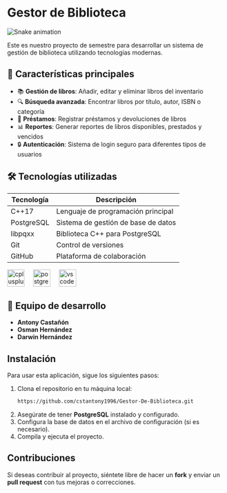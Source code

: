 # Gestor de Biblioteca

<img src="https://raw.githubusercontent.com/cstantony1996/cstantony1996/output/snake.svg" alt="Snake animation" />


Este es nuestro proyecto de semestre para desarrollar un sistema de gestión de biblioteca utilizando tecnologías modernas.

## 🚀 Características principales

- 📚 **Gestión de libros**: Añadir, editar y eliminar libros del inventario
- 🔍 **Búsqueda avanzada**: Encontrar libros por título, autor, ISBN o categoría
- 🔄 **Préstamos**: Registrar préstamos y devoluciones de libros
- 📊 **Reportes**: Generar reportes de libros disponibles, prestados y vencidos
- 🔒 **Autenticación**: Sistema de login seguro para diferentes tipos de usuarios

## 🛠 Tecnologías utilizadas

| Tecnología | Descripción |
|------------|-------------|
| C++17 | Lenguaje de programación principal |
| PostgreSQL | Sistema de gestión de base de datos |
| libpqxx | Biblioteca C++ para PostgreSQL |
| Git | Control de versiones |
| GitHub | Plataforma de colaboración |

<div align="left">
  <img src="https://cdn.jsdelivr.net/gh/devicons/devicon/icons/cplusplus/cplusplus-original.svg" height="40" alt="cplusplus logo"  />
  <img width="12" />
  <img src="https://cdn.jsdelivr.net/gh/devicons/devicon/icons/postgresql/postgresql-original.svg" height="40" alt="postgresql logo"  />
  <img width="12" />
  <img src="https://cdn.jsdelivr.net/gh/devicons/devicon/icons/vscode/vscode-original.svg" height="40" alt="vscode logo"  />
</div>

###

## 👥 Equipo de desarrollo

- **Antony Castañón** 
- **Osman Hernández** 
- **Darwin Hernández** 

## Instalación

Para usar esta aplicación, sigue los siguientes pasos:

1. Clona el repositorio en tu máquina local:
    ```bash
    https://github.com/cstantony1996/Gestor-De-Biblioteca.git
    ```
2. Asegúrate de tener **PostgreSQL** instalado y configurado.
3. Configura la base de datos en el archivo de configuración (si es necesario).
4. Compila y ejecuta el proyecto.

## Contribuciones

Si deseas contribuir al proyecto, siéntete libre de hacer un **fork** y enviar un **pull request** con tus mejoras o correcciones. 
